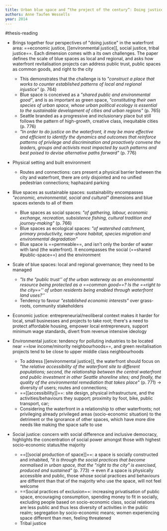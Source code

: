 ```yaml
---
title: Urban blue space and “the project of the century”: Doing justice on the Seattle waterfront and for local residents
authors: Anne Taufen Wessells
year: 2014
---
```

#thesis-reading 

- Brings together four perspectives of "doing justice" in the waterfront area: ==economic justice, [[environmental justice]], social justice, tribal justice==. Each dimension comes with a its own challenges. The paper defines the scale of blue spaces as local and regional, and asks how waterfront revitalisation projects can address public trust, public spaces as common goods, and right to the city
	- This demonstrates that the challenge is to *"construct a place that works to counter established patterns of local and regional injustice"* (p. 764)
	- Blue space is conceived as a *"shared public and environmental good"*, and is as important as green space, *"constituting their own species of urban space, whose urban political ecology is essential to the sustainable development of cities and urban regions"* (p. 765)
	- Seattle branded as a progressive and inclusionary place but still follows the pattern of high-growth, creative class, inequitable cities (p. 776)
	- *"In order to do justice on the waterfront, it may be more effective and efficient to identify the dynamics and outcomes that reinforce patterns of privilege and discrimination and proactively convene the leaders, groups and activists most impacted by such patterns and best poised to devise alternative paths forward"* (p. 776)
- Physical setting and built environment
	- Routes and connections: cars present a physical barrier between the city and waterfront, there are only disjointed and no unified pedestrian connections; haphazard parking
- Blue spaces as sustainable spaces: sustainability encompasses *"economic, environmental, social and cultural"* dimensions and blue spaces extends to all of them
	- Blue spaces as social spaces: *"of gathering, labour, economic exchange, recreation, subsistence fishing, cultural tradition and journey-making"* (p. 766)
	- Blue spaces as ecological spaces: *"of watershed catchment, primary productivity, near-shore habitat, species migration and environmental degradation"*
	- Blue space is ==permeable==, and isn't only the border of water with land (the waterfront). It encompasses the social (==shared #public-space==) and the environment

- Scale of blue spaces: local and regional governance; they need to be managed
	- *"Is the "public trust'' of the urban waterway as an environmental resource being protected as a ==common good==? Is the ==right to the city=='' of urban residents being enabled through waterfront land uses?''*
	- Tendency to favour *"established economic interests"* over grass-roots, community stakeholders

- Economic justice: entrepreneurial/neoliberal context makes it harder for local, small businesses and projects to take root; there's a need to protect affordable housing, empower local entrepreneurs, support minimum wage standards, divert from revenue intensive ideology
- Environmental justice: tendency for polluting industries to be located near ==low income/minority neighbourhoods==, and green revitalisation projects tend to be close to upper middle class neighbourhoods
	- To address [[environmental justice]], the waterfront should focus on *"the relative accessibility of the waterfront site to different populations; second, the relationship between the central waterfront and public investment in other Seattle shoreline sites; and finally, the quality of the environmental remediation that takes place"* (p. 771) $\rightarrow$ diversity of users; routes and connections;
	- ==[[accessibility]]==: site design, physical infrastructure, and the activities/behaviours they support; proximity by foot, bike, public transport, car; 
	- Considering the waterfront in a relationship to other waterfronts; not privileging already privileged areas (socio-economic situation) to the detriment or the ignorance of other spaces, which have more dire needs like making the space safe to use 
- Social justice: concern with social difference and inclusive democracy, highlights the concentration of social power amongst those with highest socio-economic status/the majority
	- ==[[social production of space]]==: a space is socially constructed and inhabited, *"it is through the social practices that become normalised in urban space, that the "right to the city" is exercised, produced and sustained"* (p. 773) $\rightarrow$ even if a space is physically accessible and public, those whose social practices and behaviours are different than that of the majority who use the space, will not feel welcome
	- ==Social practices of exclusion==: increasing privatisation of public space, encouraging consumption, spending money to fit in socially, excluding people based on socio-economic class, social relations are less public and thus less diversity of activities in the public realm; segregation by socio-economic means; women experiencing space different than men, feeling threatened
	- Tribal justice